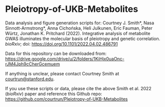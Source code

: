 # Pleiotropy-of-UKB-Metabolites

Data analysis and figure generation scripts for:
Courtney J. Smith*, Nasa Sinnott-Armstrong*, Anna Cichońska, Heli Julkunen, Eric Fauman, Peter Würtz, Jonathan K. Pritchard (2022). Integrative analysis of metabolite GWAS illuminates the molecular basis of pleiotropy and genetic correlation. _bioRxiv_; doi: https://doi.org/10.1101/2022.04.02.486791

Data for this repository can be downloaded from:
https://drive.google.com/drive/u/2/folders/1KiHjx0uaOnc-rJM4Jph9cCherGcemuem

If anything is unclear, please contact Courtney Smith at courtrun@stanford.edu.

If you use these scripts or data, please cite the above Smith et al. 2022 (_bioRxiv_) paper and reference this Github repo:
https://github.com/courtrun/Pleiotropy-of-UKB-Metabolites
